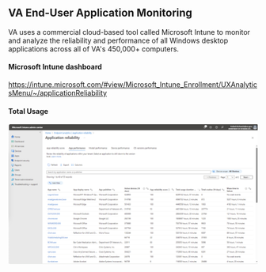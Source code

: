## VA End-User Application Monitoring
VA uses a commercial cloud-based tool called Microsoft Intune to monitor
and analyze the reliability and performance of all Windows desktop
applications across all of VA's 450,000+ computers.


#### Microsoft Intune dashboard
https://intune.microsoft.com/#view/Microsoft_Intune_Enrollment/UXAnalyticsMenu/~/applicationReliability


#### Total Usage 
![](img/total_usage_duration-14d.png)




